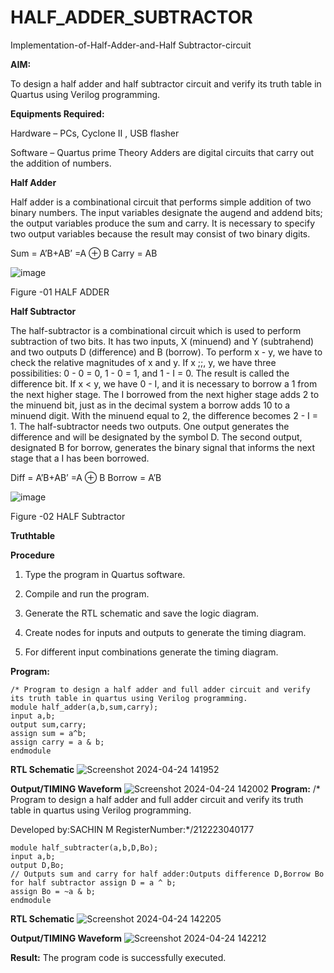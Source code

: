 # HALF_ADDER_SUBTRACTOR

Implementation-of-Half-Adder-and-Half Subtractor-circuit

**AIM:**

To design a half adder and half subtractor circuit and verify its truth table in Quartus using Verilog programming.

**Equipments Required:**

Hardware – PCs, Cyclone II , USB flasher 

Software – Quartus prime Theory Adders are digital circuits that carry out the addition of numbers.

**Half Adder**

Half adder is a combinational circuit that performs simple addition of two binary numbers. The input variables designate the augend and addend bits; the output variables produce the sum and carry. It is necessary to specify two output variables because the result may consist of two binary digits.

Sum = A’B+AB’ =A ⊕ B Carry = AB

![image](https://github.com/naavaneetha/HALF_ADDER_SUBTRACTOR/assets/154305477/bd4a0b2c-cdbc-4184-ab08-81578f121e1f)

Figure -01 HALF ADDER

**Half Subtractor**

The half-subtractor is a combinational circuit which is used to perform subtraction of two bits. It has two inputs, X (minuend) and Y (subtrahend) and two outputs D (difference) and B (borrow). To perform x - y, we have to check the relative magnitudes of x and y. If x ;;, y, we have three possibilities: 0 - 0 = 0, 1 - 0 = 1, and 1 - I = 0. The result is called the difference bit. If x < y, we have 0 - I, and it is necessary to borrow a 1 from the next higher stage. The I borrowed from the next higher stage adds 2 to the minuend bit, just as in the decimal system a borrow adds 10 to a minuend digit. With the minuend equal to 2, the difference becomes 2 - I = 1. The half-subtractor needs two outputs. One output generates the difference and will be designated by the symbol D. The second output, designated B for borrow, generates the binary signal that informs the next stage that a I has been borrowed. 

Diff = A’B+AB’ =A ⊕ B
Borrow = A’B

 ![image](https://github.com/naavaneetha/HALF_ADDER_SUBTRACTOR/assets/154305477/d76b099c-513f-4e7c-843a-e2fd028a531a)

Figure -02 HALF Subtractor

**Truthtable**

**Procedure**

1.	Type the program in Quartus software.

2.	Compile and run the program.

3.	Generate the RTL schematic and save the logic diagram.

4.	Create nodes for inputs and outputs to generate the timing diagram.

5.	For different input combinations generate the timing diagram.


**Program:**
```
/* Program to design a half adder and full adder circuit and verify its truth table in quartus using Verilog programming.
module half_adder(a,b,sum,carry);
input a,b;
output sum,carry;
assign sum = a^b;
assign carry = a & b;
endmodule
```
**RTL Schematic**
![Screenshot 2024-04-24 141952](https://github.com/Sachin-0305/HALF_ADDER_SUBTRACTOR/assets/149985717/1553c2bd-330d-44c1-8003-3d0467cb30d4)

**Output/TIMING Waveform**
![Screenshot 2024-04-24 142002](https://github.com/Sachin-0305/HALF_ADDER_SUBTRACTOR/assets/149985717/b4bc2a60-cde6-4df3-b00b-c3709324dec0)
**Program:**
/* Program to design a half adder and full adder circuit and verify its truth table in quartus using Verilog programming.

Developed by:SACHIN M  RegisterNumber:*/212223040177
```
module half_subtracter(a,b,D,Bo);
input a,b;
output D,Bo;
// Outputs sum and carry for half adder:Outputs difference D,Borrow Bo for half subtractor assign D = a ^ b;
assign Bo = ~a & b;
endmodule

```
**RTL Schematic**
![Screenshot 2024-04-24 142205](https://github.com/Sachin-0305/HALF_ADDER_SUBTRACTOR/assets/149985717/39da2073-2fce-410b-b234-100851749fa7)

**Output/TIMING Waveform**
![Screenshot 2024-04-24 142212](https://github.com/Sachin-0305/HALF_ADDER_SUBTRACTOR/assets/149985717/c6a2dd58-99a1-4503-99e1-91327309c4d4)

**Result:**
The program code is successfully executed.
